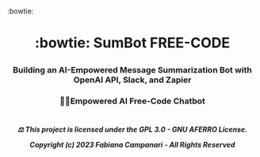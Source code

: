  <br>:bowtie:
 
# <p align="center"> :bowtie: SumBot FREE-CODE<br>

### <p align="center"> Building an AI-Empowered Message Summarization Bot with OpenAI API, Slack, and Zapier

### <p align="center">  💪🏽Empowered AI Free-Code Chatbot

#

##### <p align="center"> ⚖︎ This project is licensed under the GPL 3.0 - GNU AFERRO License.<p align="center"> Copyright (c) 2023 Fabiana Campanari - All Rights Reserved </p>





















#
